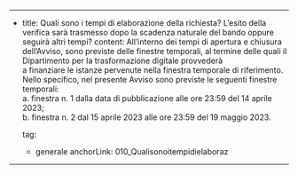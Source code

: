 ---
  - title: Quali sono i tempi di elaborazione della richiesta? L’esito della verifica sarà trasmesso dopo la scadenza naturale del bando oppure seguirà altri tempi?
    content: All’interno dei tempi di apertura e chiusura dell’Avviso, sono previste delle finestre temporali, al termine delle quali il Dipartimento per la trasformazione digitale provvederà<br> a finanziare le istanze pervenute nella finestra temporale di riferimento. <br> Nello specifico, nel presente Avviso sono previste le seguenti finestre temporali:<br> a. finestra n. 1 dalla data di pubblicazione alle ore 23:59 del 14 aprile 2023;<br> b. finestra n. 2 dal 15 aprile 2023 alle ore 23:59 del 19 maggio 2023.

    tag:
      - generale
    anchorLink: 010_Qualisonoitempidielaboraz
---